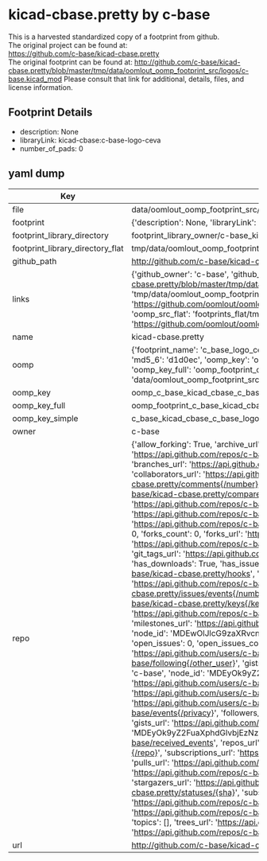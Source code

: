 # kicad-cbase.pretty by c-base  
This is a harvested standardized copy of a footprint from github.  
The original project can be found at:  
https://github.com/c-base/kicad-cbase.pretty  
The original footprint can be found at:
http://github.com/c-base/kicad-cbase.pretty/blob/master/tmp/data/oomlout_oomp_footprint_src/logos/c-base.kicad_mod
Please consult that link for additional, details, files, and license information.  
## Footprint Details
* description: None  
* libraryLink: kicad-cbase:c-base-logo-ceva  
* number_of_pads: 0  
## yaml dump  
| Key | Value |  
| --- | --- |  
| file | data/oomlout_oomp_footprint_src/kicad-cbase.pretty/logos/c-base-logo-ceva.kicad_mod |  
| footprint | {'description': None, 'libraryLink': 'kicad-cbase:c-base-logo-ceva', 'number_of_pads': 0} |  
| footprint_library_directory | footprint_library_owner/c-base_kicad-cbase.pretty |  
| footprint_library_directory_flat | tmp/data/oomlout_oomp_footprint_src/footprints_flat/c_base_kicad_cbase_c_base_logo_ceva/working |  
| github_path | http://github.com/c-base/kicad-cbase.pretty/blob/master/tmp/data/oomlout_oomp_footprint_src/logos/c-base-logo-ceva.kicad_mod |  
| links | {'github_owner': 'c-base', 'github_repo_name': 'kicad-cbase.pretty', 'github_src': 'http://github.com/c-base/kicad-cbase.pretty/blob/master/tmp/data/oomlout_oomp_footprint_src/logos/c-base.kicad_mod', 'github_src_repo': 'https://github.com/c-base/kicad-cbase.pretty', 'oomp_bot': 'tmp/data/oomlout_oomp_footprint_src/footprints/c_base_kicad_cbase_c_base_logo_ceva/working', 'oomp_bot_github': 'https://github.com/oomlout/oomlout_oomp_footprint_bot/tree/main/tmp/data/oomlout_oomp_footprint_src/footprints/c_base_kicad_cbase_c_base_logo_ceva/working', 'oomp_src_flat': 'footprints_flat/tmp/data/oomlout_oomp_footprint_src/footprints_flat/c_base_kicad_cbase_c_base_logo_ceva/working', 'oomp_src_flat_github': 'https://github.com/oomlout/oomlout_oomp_footprint_src/tree/main/tmp/data/oomlout_oomp_footprint_src/footprints_flat/c_base_kicad_cbase_c_base_logo_ceva/working'} |  
| name | kicad-cbase.pretty |  
| oomp | {'footprint_name': 'c_base_logo_ceva', 'library_name': 'kicad_cbase', 'md5': 'd1d0ec9e8bdc32360ebcedf1b2188d16', 'md5_10': 'd1d0ec9e8b', 'md5_5': 'd1d0e', 'md5_6': 'd1d0ec', 'oomp_key': 'oomp_c_base_kicad_cbase_c_base_logo_ceva', 'oomp_key_extra': 'oomp_footprint_c_base_kicad_cbase_c_base_logo_ceva', 'oomp_key_full': 'oomp_footprint_c_base_kicad_cbase_c_base_logo_ceva_d1d0ec', 'oomp_key_simple': 'c_base_kicad_cbase_c_base_logo_ceva', 'original_filename': 'data/oomlout_oomp_footprint_src/kicad-cbase.pretty/logos/c-base-logo-ceva.kicad_mod', 'owner_name': 'c_base'} |  
| oomp_key | oomp_c_base_kicad_cbase_c_base_logo_ceva |  
| oomp_key_full | oomp_footprint_c_base_kicad_cbase_c_base_logo_ceva |  
| oomp_key_simple | c_base_kicad_cbase_c_base_logo_ceva |  
| owner | c-base |  
| repo | {'allow_forking': True, 'archive_url': 'https://api.github.com/repos/c-base/kicad-cbase.pretty/{archive_format}{/ref}', 'archived': False, 'assignees_url': 'https://api.github.com/repos/c-base/kicad-cbase.pretty/assignees{/user}', 'blobs_url': 'https://api.github.com/repos/c-base/kicad-cbase.pretty/git/blobs{/sha}', 'branches_url': 'https://api.github.com/repos/c-base/kicad-cbase.pretty/branches{/branch}', 'clone_url': 'https://github.com/c-base/kicad-cbase.pretty.git', 'collaborators_url': 'https://api.github.com/repos/c-base/kicad-cbase.pretty/collaborators{/collaborator}', 'comments_url': 'https://api.github.com/repos/c-base/kicad-cbase.pretty/comments{/number}', 'commits_url': 'https://api.github.com/repos/c-base/kicad-cbase.pretty/commits{/sha}', 'compare_url': 'https://api.github.com/repos/c-base/kicad-cbase.pretty/compare/{base}...{head}', 'contents_url': 'https://api.github.com/repos/c-base/kicad-cbase.pretty/contents/{+path}', 'contributors_url': 'https://api.github.com/repos/c-base/kicad-cbase.pretty/contributors', 'created_at': '2016-01-31T16:23:23Z', 'default_branch': 'master', 'deployments_url': 'https://api.github.com/repos/c-base/kicad-cbase.pretty/deployments', 'description': 'c-base KiCAD library', 'disabled': False, 'downloads_url': 'https://api.github.com/repos/c-base/kicad-cbase.pretty/downloads', 'events_url': 'https://api.github.com/repos/c-base/kicad-cbase.pretty/events', 'fork': False, 'forks': 0, 'forks_count': 0, 'forks_url': 'https://api.github.com/repos/c-base/kicad-cbase.pretty/forks', 'full_name': 'c-base/kicad-cbase.pretty', 'git_commits_url': 'https://api.github.com/repos/c-base/kicad-cbase.pretty/git/commits{/sha}', 'git_refs_url': 'https://api.github.com/repos/c-base/kicad-cbase.pretty/git/refs{/sha}', 'git_tags_url': 'https://api.github.com/repos/c-base/kicad-cbase.pretty/git/tags{/sha}', 'git_url': 'git://github.com/c-base/kicad-cbase.pretty.git', 'has_discussions': False, 'has_downloads': True, 'has_issues': True, 'has_pages': False, 'has_projects': True, 'has_wiki': True, 'homepage': None, 'hooks_url': 'https://api.github.com/repos/c-base/kicad-cbase.pretty/hooks', 'html_url': 'https://github.com/c-base/kicad-cbase.pretty', 'id': 50783291, 'is_template': False, 'issue_comment_url': 'https://api.github.com/repos/c-base/kicad-cbase.pretty/issues/comments{/number}', 'issue_events_url': 'https://api.github.com/repos/c-base/kicad-cbase.pretty/issues/events{/number}', 'issues_url': 'https://api.github.com/repos/c-base/kicad-cbase.pretty/issues{/number}', 'keys_url': 'https://api.github.com/repos/c-base/kicad-cbase.pretty/keys{/key_id}', 'labels_url': 'https://api.github.com/repos/c-base/kicad-cbase.pretty/labels{/name}', 'language': None, 'languages_url': 'https://api.github.com/repos/c-base/kicad-cbase.pretty/languages', 'license': None, 'merges_url': 'https://api.github.com/repos/c-base/kicad-cbase.pretty/merges', 'milestones_url': 'https://api.github.com/repos/c-base/kicad-cbase.pretty/milestones{/number}', 'mirror_url': None, 'name': 'kicad-cbase.pretty', 'network_count': 0, 'node_id': 'MDEwOlJlcG9zaXRvcnk1MDc4MzI5MQ==', 'notifications_url': 'https://api.github.com/repos/c-base/kicad-cbase.pretty/notifications{?since,all,participating}', 'open_issues': 0, 'open_issues_count': 0, 'organization': {'avatar_url': 'https://avatars.githubusercontent.com/u/1377625?v=4', 'events_url': 'https://api.github.com/users/c-base/events{/privacy}', 'followers_url': 'https://api.github.com/users/c-base/followers', 'following_url': 'https://api.github.com/users/c-base/following{/other_user}', 'gists_url': 'https://api.github.com/users/c-base/gists{/gist_id}', 'gravatar_id': '', 'html_url': 'https://github.com/c-base', 'id': 1377625, 'login': 'c-base', 'node_id': 'MDEyOk9yZ2FuaXphdGlvbjEzNzc2MjU=', 'organizations_url': 'https://api.github.com/users/c-base/orgs', 'received_events_url': 'https://api.github.com/users/c-base/received_events', 'repos_url': 'https://api.github.com/users/c-base/repos', 'site_admin': False, 'starred_url': 'https://api.github.com/users/c-base/starred{/owner}{/repo}', 'subscriptions_url': 'https://api.github.com/users/c-base/subscriptions', 'type': 'Organization', 'url': 'https://api.github.com/users/c-base'}, 'owner': {'avatar_url': 'https://avatars.githubusercontent.com/u/1377625?v=4', 'events_url': 'https://api.github.com/users/c-base/events{/privacy}', 'followers_url': 'https://api.github.com/users/c-base/followers', 'following_url': 'https://api.github.com/users/c-base/following{/other_user}', 'gists_url': 'https://api.github.com/users/c-base/gists{/gist_id}', 'gravatar_id': '', 'html_url': 'https://github.com/c-base', 'id': 1377625, 'login': 'c-base', 'node_id': 'MDEyOk9yZ2FuaXphdGlvbjEzNzc2MjU=', 'organizations_url': 'https://api.github.com/users/c-base/orgs', 'received_events_url': 'https://api.github.com/users/c-base/received_events', 'repos_url': 'https://api.github.com/users/c-base/repos', 'site_admin': False, 'starred_url': 'https://api.github.com/users/c-base/starred{/owner}{/repo}', 'subscriptions_url': 'https://api.github.com/users/c-base/subscriptions', 'type': 'Organization', 'url': 'https://api.github.com/users/c-base'}, 'private': False, 'pulls_url': 'https://api.github.com/repos/c-base/kicad-cbase.pretty/pulls{/number}', 'pushed_at': '2016-03-26T21:49:13Z', 'releases_url': 'https://api.github.com/repos/c-base/kicad-cbase.pretty/releases{/id}', 'size': 37, 'ssh_url': 'git@github.com:c-base/kicad-cbase.pretty.git', 'stargazers_count': 0, 'stargazers_url': 'https://api.github.com/repos/c-base/kicad-cbase.pretty/stargazers', 'statuses_url': 'https://api.github.com/repos/c-base/kicad-cbase.pretty/statuses/{sha}', 'subscribers_count': 13, 'subscribers_url': 'https://api.github.com/repos/c-base/kicad-cbase.pretty/subscribers', 'subscription_url': 'https://api.github.com/repos/c-base/kicad-cbase.pretty/subscription', 'svn_url': 'https://github.com/c-base/kicad-cbase.pretty', 'tags_url': 'https://api.github.com/repos/c-base/kicad-cbase.pretty/tags', 'teams_url': 'https://api.github.com/repos/c-base/kicad-cbase.pretty/teams', 'temp_clone_token': None, 'topics': [], 'trees_url': 'https://api.github.com/repos/c-base/kicad-cbase.pretty/git/trees{/sha}', 'updated_at': '2016-01-31T16:23:23Z', 'url': 'https://api.github.com/repos/c-base/kicad-cbase.pretty', 'visibility': 'public', 'watchers': 0, 'watchers_count': 0, 'web_commit_signoff_required': False} |  
| url | http://github.com/c-base/kicad-cbase.pretty |  

